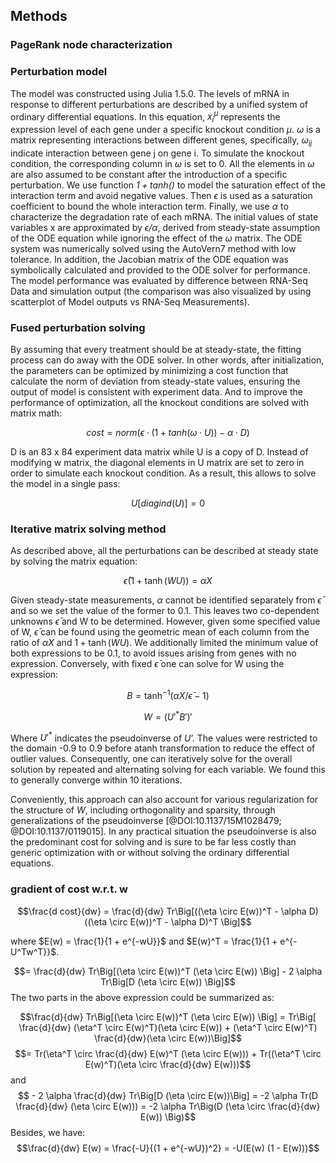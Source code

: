 ## Methods

### PageRank node characterization




### Perturbation model

The model was constructed using Julia 1.5.0. The levels of mRNA in response to different perturbations are described by a unified system of ordinary differential equations. In this equation, $x_{i}^\mu$ represents the expression level of each gene under a specific knockout condition $\mu$. $\omega$ is a matrix representing interactions between different genes, specifically, $\omega_{ij}$ indicate interaction between gene j on gene i. To simulate the knockout condition, the corresponding column in $\omega$ is set to 0. All the elements in $\omega$ are also assumed to be constant after the introduction of a specific perturbation. We use function $\mathit{1 + tanh( )}$ to model the saturation effect of the interaction term and avoid negative values. Then $\epsilon$ is used as a saturation coefficient to bound the whole interaction term. Finally, we use $\alpha$ to characterize the degradation rate of each mRNA. The initial values of state variables x are approximated by $\mathit{\epsilon / \alpha}$, derived from steady-state assumption of the ODE equation while ignoring the effect of the $\omega$ matrix. The ODE system was numerically solved using the AutoVern7 method with low tolerance. In addition, the Jacobian matrix of the ODE equation was symbolically calculated and provided to the ODE solver for performance. The model performance was evaluated by difference between RNA-Seq Data and simulation output (the comparison was also visualized by using scatterplot of Model outputs vs RNA-Seq Measurements).

### Fused perturbation solving

By assuming that every treatment should be at steady-state, the fitting process can do away with the ODE solver. In other words, after initialization, the parameters can be optimized by minimizing a cost function that calculate the norm of deviation from steady-state values, ensuring the output of model is consistent with experiment data. And to improve the performance of optimization, all the knockout conditions are solved with matrix math:

$$cost = norm(\epsilon \cdot (1 + tanh(\omega\cdot U)) - \alpha\cdot D)$$

D is an 83 x 84 experiment data matrix while U is a copy of D. Instead of modifying w matrix, the diagonal elements in U matrix are set to zero in order to simulate each knockout condition. As a result, this allows to solve the model in a single pass:

$$U[diagind(U)] =0$$


### Iterative matrix solving method

As described above, all the perturbations can be described at steady state by solving the matrix equation:

$$\bar{\epsilon} \left( 1 + \tanh⁡\left(W U \right) \right) = \alpha X$$

Given steady-state measurements, $\alpha$ cannot be identified separately from $\bar{\epsilon}$ and so we set the value of the former to 0.1. This leaves two co-dependent unknowns $\bar{\epsilon}$ and W to be determined. However, given some specified value of W, $\bar{\epsilon}$ can be found using the geometric mean of each column from the ratio of $\alpha X$ and $1 + \tanh(WU)$. We additionally limited the minimum value of both expressions to be 0.1, to avoid issues arising from genes with no expression. Conversely, with fixed $\bar{\epsilon}$ one can solve for W using the expression:

$$B = \tanh^{-1}⁡(αX/\bar{\epsilon} - 1)$$

$$W = ( {U'}^{*}  B' )'$$

Where ${U'}^{*}$ indicates the pseudoinverse of $U’$. The values were restricted to the domain -0.9 to 0.9 before atanh transformation to reduce the effect of outlier values. Consequently, one can iteratively solve for the overall solution by repeated and alternating solving for each variable. We found this to generally converge within 10 iterations.

Conveniently, this approach can also account for various regularization for the structure of $W$, including orthogonality and sparsity, through generalizations of the pseudoinverse [@DOI:10.1137/15M1028479; @DOI:10.1137/0119015]. In any practical situation the pseudoinverse is also the predominant cost for solving and is sure to be far less costly than generic optimization with or without solving the ordinary differential equations.


### gradient of cost w.r.t. w

$$\frac{d cost}{dw} = \frac{d}{dw} Tr\Big[((\eta \circ E(w))^T - \alpha D) ((\eta \circ E(w))^T - \alpha D)^T \Big]$$

where $E(w) = \frac{1}{1 + e^{-wU}}$ and $E(w)^T = \frac{1}{1 + e^{-U^Tw^T}}$.

$$= \frac{d}{dw} Tr\Big[(\eta \circ E(w))^T (\eta \circ E(w)) \Big] - 2 \alpha Tr\Big[D (\eta \circ E(w)) \Big]$$
The two parts in the above expression could be summarized as:

$$\frac{d}{dw} Tr\Big[(\eta \circ E(w))^T (\eta \circ E(w)) \Big] = Tr\Big[ \frac{d}{dw} (\eta^T \circ E(w)^T)(\eta \circ E(w)) + (\eta^T \circ E(w)^T) \frac{d}{dw}(\eta \circ E(w))\Big]$$
$$= Tr(\eta^T \circ \frac{d}{dw} E(w)^T (\eta \circ E(w))) + Tr((\eta^T \circ E(w)^T)(\eta \circ \frac{d}{dw} E(w)))$$
and
$$ - 2 \alpha \frac{d}{dw} Tr\Big[D (\eta \circ E(w))\Big] = -2 \alpha Tr(D \frac{d}{dw} (\eta \circ E(w))) = -2 \alpha Tr\Big(D (\eta \circ \frac{d}{dw} E(w)) \Big)$$
Besides, we have:
$$\frac{d}{dw} E(w) = \frac{-U}{(1 + e^{-wU})^2} = -U(E(w) (1 - E(w)))$$


